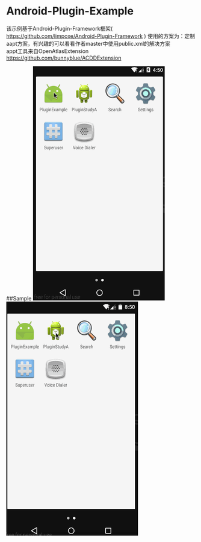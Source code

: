 # Android-Plugin-Example

该示例基于Android-Plugin-Framework框架( https://github.com/limpoxe/Android-Plugin-Framework ) 使用的方案为：定制aapt方案，有兴趣的可以看看作者master中使用public.xml的解决方案<br>
appt工具来自OpenAtlasExtension https://github.com/bunnyblue/ACDDExtension

##Sample
![](https://github.com/Walkud/Android-Plugin-Example/blob/master/image/PluginGif.gif)
![](https://github.com/Walkud/Android-Plugin-Example/blob/master/image/PluginOne.gif)
